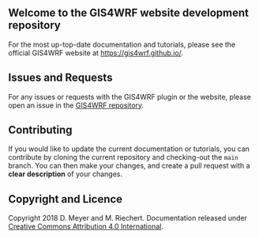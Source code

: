 ## Welcome to the GIS4WRF website development repository
For the most up-top-date documentation and tutorials, please see the official GIS4WRF website at https://gis4wrf.github.io/.

## Issues and Requests
For any issues or requests with the GIS4WRF plugin or the website, please open an issue in the [GIS4WRF repository](https://github.com/GIS4WRF/gis4wrf/issues).

## Contributing
If you would like to update the current documentation or tutorials, you can contribute by cloning the current repository and checking-out the `main` branch. You can then make your changes, and create a pull request with a **clear description** of your changes.

## Copyright and Licence
Copyright 2018 D. Meyer and M. Riechert. Documentation released under [Creative Commons Attribution 4.0 International](LICENSE.txt).